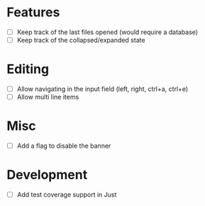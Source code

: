 # Features
- [ ] Keep track of the last files opened (would require a database)
- [ ] Keep track of the collapsed/expanded state

# Editing
- [ ] Allow navigating in the input field (left, right, ctrl+a, ctrl+e)
- [ ] Allow multi line items

# Misc
- [ ] Add a flag to disable the banner

# Development
- [ ] Add test coverage support in Just
